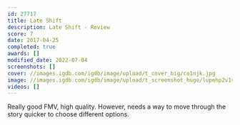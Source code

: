 ```yaml
---
id: 27717
title: Late Shift
description: Late Shift - Review
score: 7
date: 2017-04-25
completed: true
awards: []
modified_date: 2022-07-04
screenshots: []
cover: //images.igdb.com/igdb/image/upload/t_cover_big/co1njk.jpg
image: //images.igdb.com/igdb/image/upload/t_screenshot_huge/lupehp2v1sye9qqaz8sj.jpg
videos: []
---
```

Really good FMV, high quality. However, needs a way to move through the story quicker to choose different options.